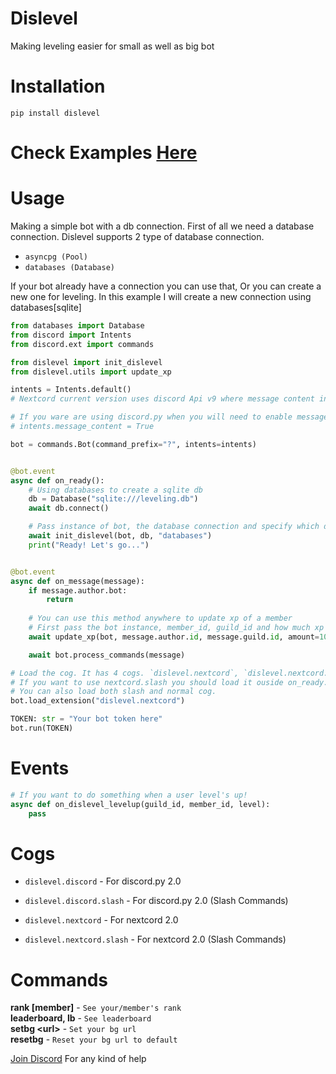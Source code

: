 # Dislevel
Making leveling easier for small as well as big bot

# Installation
`pip install dislevel`

# Check Examples [Here](https://github.com/shahriyardx/dislevel/tree/master/examples)

# Usage

Making a simple bot with a db connection. First of all we need a database connection. Dislevel supports 2 type of database connection.

- `asyncpg (Pool)`
- `databases (Database)`

If your bot already have a connection you can use that, Or you can create a new one for leveling. In this example I will create a new connection using databases[sqlite]


```py
from databases import Database
from discord import Intents
from discord.ext import commands

from dislevel import init_dislevel
from dislevel.utils import update_xp

intents = Intents.default()
# Nextcord current version uses discord Api v9 where message content intent is not enforced. 

# If you ware are using discord.py when you will need to enable message_content intent manually explicitly as shown below
# intents.message_content = True

bot = commands.Bot(command_prefix="?", intents=intents)


@bot.event
async def on_ready():
    # Using databases to create a sqlite db
    db = Database("sqlite:///leveling.db")
    await db.connect()

    # Pass instance of bot, the database connection and specify which driver to use. In this case we are using databases so we passed that
    await init_dislevel(bot, db, "databases")
    print("Ready! Let's go...")


@bot.event
async def on_message(message):
    if message.author.bot:
        return
    
    # You can use this method anywhere to update xp of a member
    # First pass the bot instance, member_id, guild_id and how much xp to be added.
    await update_xp(bot, message.author.id, message.guild.id, amount=10)

    await bot.process_commands(message)

# Load the cog. It has 4 cogs. `dislevel.nextcord`, `dislevel.nextcord.slash`, `dislevel.discord`, `dislevel.discord.slash`
# If you want to use nextcord.slash you should load it ouside on_ready. Otherwise you can load it inside on_ready
# You can also load both slash and normal cog.
bot.load_extension("dislevel.nextcord")

TOKEN: str = "Your bot token here"
bot.run(TOKEN)
```

# Events
```py
# If you want to do something when a user level's up!
async def on_dislevel_levelup(guild_id, member_id, level):
    pass
```

# Cogs
- `dislevel.discord` - For discord.py 2.0
- `dislevel.discord.slash` - For discord.py 2.0 (Slash Commands)

- `dislevel.nextcord` - For nextcord 2.0
- `dislevel.nextcord.slash` - For nextcord 2.0 (Slash Commands)

# Commands

**rank [member]** - `See your/member's rank` \
**leaderboard, lb** - `See leaderboard` \
**setbg \<url\>** - `Set your bg url` \
**resetbg** - `Reset your bg url to default` 

[Join Discord](https://discord.gg/7SaE8v2) For any kind of help
